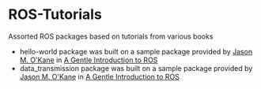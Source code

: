 # ROS-Tutorials
Assorted ROS packages based on tutorials from various books

* hello-world package was built on a sample package provided by [Jason M. O'Kane](http://www.cse.sc.edu/~jokane/) in [A Gentle Introduction to ROS](https://cse.sc.edu/~jokane/agitr/)
* data_transmission package was built on a sample package provided by [Jason M. O'Kane](http://www.cse.sc.edu/~jokane/) in [A Gentle Introduction to ROS](https://cse.sc.edu/~jokane/agitr/) 

